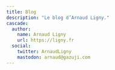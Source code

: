```yaml
---
title: Blog
description: "Le blog d’Arnaud Ligny."
cascade:
  author:
    name: Arnaud Ligny
    url: https://ligny.fr
  social:
    twitter: ArnaudLigny
    mastodon: arnaud@gazuji.com
---
```

